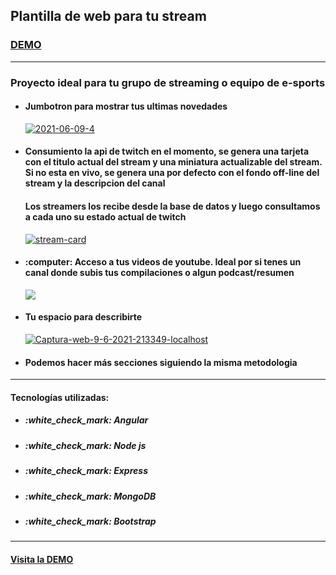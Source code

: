 <h2>Plantilla de web para tu stream</h2>
<h3><a href="streamers-team.vercel.app"> DEMO </a></h3>
<hr>
<h3>Proyecto ideal para tu grupo de streaming o equipo de e-sports</h4>
<ul>
  <li>
    <h4>Jumbotron para mostrar tus ultimas novedades</h4>
    <a href="https://ibb.co/qkWKs2S"><img src="https://i.ibb.co/SRdbnZj/2021-06-09-4.png" alt="2021-06-09-4" border="0"></a>
  </li>
  <li>
    <h4>Consumiento la api de twitch en el momento, se genera una tarjeta con el titulo actual del stream y una miniatura actualizable del stream. 
    Si no esta en vivo, se genera una por defecto con el fondo off-line del stream y la descripcion del canal </h4>
    <h4>Los streamers los recibe desde la base de datos y luego consultamos a cada uno su estado actual de twitch</h4>
    <a href="https://ibb.co/QKjcRjY"><img src="https://i.ibb.co/4VgfGg4/stream-card.jpg" alt="stream-card" border="0"></a>
  </li>
  <li>
    <h4> :computer:  Acceso a tus videos de youtube. Ideal por si tenes un canal donde subis tus compilaciones o algun podcast/resumen</h4>
    <img src="https://i.ibb.co/xzLKpTd/yt-card.jpg">
  </li>
  <li><h4> Tu espacio para describirte</h4>
    <a href="https://ibb.co/FJnLGtT"><img src="https://i.ibb.co/rMvRnJr/Captura-web-9-6-2021-213349-localhost.jpg" alt="Captura-web-9-6-2021-213349-localhost" border="0"></a>
  <li><h4> Podemos hacer más secciones siguiendo la misma metodologia</h4>
</ul>
<hr>
    <p><h4> Tecnologías utilizadas: </h4>
  <ul>
    <li> <h5>:white_check_mark:  Angular </h5></li>
    <li> <h5> :white_check_mark: Node js </h5></li>
    <li>  <h5>:white_check_mark:  Express</h5></li>
    <li> <h5>:white_check_mark:  MongoDB</h5></li>
    <li> <h5>:white_check_mark:  Bootstrap</h5></li>
  </ul>
  </p>
<hr>
<h4> <a href="streamers-team.vercel.app">Visita la DEMO</a></h4>
